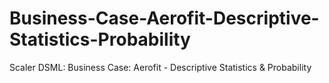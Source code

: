 # Business-Case-Aerofit-Descriptive-Statistics-Probability
Scaler DSML: Business Case: Aerofit - Descriptive Statistics &amp; Probability
